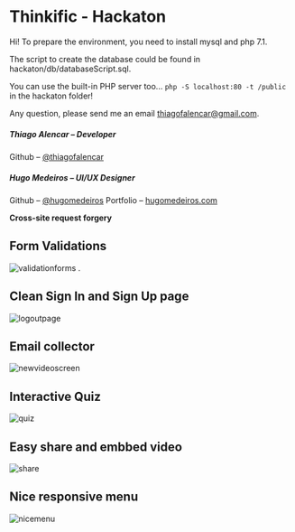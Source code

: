 # Thinkific - Hackaton

Hi!
To prepare the environment, you need to install mysql and php 7.1.

The script to create the database could be found in hackaton/db/databaseScript.sql.

You can use the built-in PHP server too... `php -S localhost:80 -t /public` in the hackaton folder!

Any question, please send me an email thiagofalencar@gmail.com.

##### Thiago Alencar – Developer
Github – [@thiagofalencar](https://github.com/thiagofalencar)

##### Hugo Medeiros – UI/UX Designer
Github – [@hugomedeiros](https://img.youtube.com/vi/aWH41Nt0VEs/0.jpg)
Portfolio – [hugomedeiros.com](http://hugomedeiros.com)

**Cross-site request forgery**
    
## Form Validations

![validationforms](https://cloud.githubusercontent.com/assets/390882/24848233/365fd42a-1d9c-11e7-8417-895bbd67aa73.png) .  

## Clean **Sign In** and **Sign Up** page ##

![logoutpage](https://cloud.githubusercontent.com/assets/390882/24848231/365fb3b4-1d9c-11e7-943c-cb97b0cd7dbc.png)

## Email collector
![newvideoscreen](https://cloud.githubusercontent.com/assets/390882/24848234/36627ca2-1d9c-11e7-8a62-6abbf0003457.png)

## Interactive Quiz
![quiz](https://cloud.githubusercontent.com/assets/390882/24848443/2f3c7d0a-1d9d-11e7-9720-a87cffe4bc15.png)

## Easy share and embbed video
![share](https://cloud.githubusercontent.com/assets/390882/24848544/8c318ea6-1d9d-11e7-8d09-d2e12a785427.png)

## Nice responsive menu
![nicemenu](https://cloud.githubusercontent.com/assets/390882/24848583/cbc8a810-1d9d-11e7-94cf-99354ccfc3e7.png)
